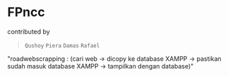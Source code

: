 # FPncc
contributed by
>`Qushoy`
>`Piera`
>`Damas`
>`Rafael`

"roadwebscrapping : (cari web -> dicopy ke database XAMPP -> pastikan sudah masuk database XAMPP -> tampilkan dengan database)"
